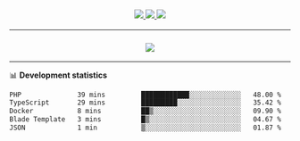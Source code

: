 <h3 align="center">
  <a href="https://github.com/hwalker928">
      <img src="https://img.shields.io/github/followers/hwalker928?label=Followers&style=for-the-badge&color=lightblue">
  </a>
  <a href="https://harryw.link/discord" alt="Discord">
      <img src="https://img.shields.io/discord/738451951758606336?label=discord&style=for-the-badge&color=lightblue"/>
  </a>
  <a href="https://harryw.link/sparked" alt="Sparked Host">
      <img src="https://img.shields.io/static/v1?label=Sponsor&message=Sparked%20Host&color=yellow&style=for-the-badge"/>
  </a>
</h3>

<hr>


<h3 align="center">
  <a href="https://github.com/hwalker928">
      <img src="https://github-profile-trophy.vercel.app/?username=hwalker928&no-bg=true&no-frame=true">
  </a>
</h3>


<hr>

📊 **Development statistics**

<!--START_SECTION:waka-->

```txt
PHP              39 mins         ████████████░░░░░░░░░░░░░   48.00 %
TypeScript       29 mins         █████████░░░░░░░░░░░░░░░░   35.42 %
Docker           8 mins          ██▒░░░░░░░░░░░░░░░░░░░░░░   09.90 %
Blade Template   3 mins          █▒░░░░░░░░░░░░░░░░░░░░░░░   04.67 %
JSON             1 min           ▒░░░░░░░░░░░░░░░░░░░░░░░░   01.87 %
```

<!--END_SECTION:waka-->
